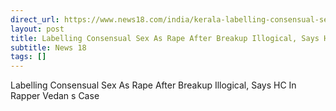 ```yaml
---
direct_url: https://www.news18.com/india/kerala-labelling-consensual-sex-as-rape-after-breakup-illogical-says-kerala-hc-in-rapper-vedans-case-ws-kl-9532549.html
layout: post
title: Labelling Consensual Sex As Rape After Breakup Illogical, Says HC In Rapper Vedan s Case
subtitle: News 18
tags: []
---
```


Labelling Consensual Sex As Rape After Breakup Illogical, Says HC In Rapper Vedan s Case
